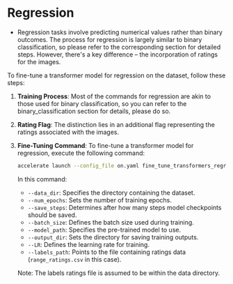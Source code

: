 # Regression
 * Regression tasks involve predicting numerical values rather than binary outcomes. The process for regression is largely similar to binary classification, so please refer to the corresponding section for detailed steps. However, there's a key difference – the incorporation of ratings for the images.

To fine-tune a transformer model for regression on the dataset, follow these steps:

1. **Training Process**: Most of the commands for regression are akin to those used for binary classification, so you can refer to the binary_classification section for details, please do so.

2. **Rating Flag**: The distinction lies in an additional flag representing the ratings associated with the images.

3. **Fine-Tuning Command**: To fine-tune a transformer model for regression, execute the following command:

    ```bash
    accelerate launch --config_file on.yaml fine_tune_transformers_regression.py --data_dir /home/vedaant/Dataset/  --num_epochs 5 --save_steps 200 --batch_size 4 --model_path facebook/dinov2-large --output_dir dinov2_large_Funny_Range --LR 0.00001 --labels_path range_ratings.csv
    ```

    In this command:
    - `--data_dir`: Specifies the directory containing the dataset.
    - `--num_epochs`: Sets the number of training epochs.
    - `--save_steps`: Determines after how many steps model checkpoints should be saved.
    - `--batch_size`: Defines the batch size used during training.
    - `--model_path`: Specifies the pre-trained model to use.
    - `--output_dir`: Sets the directory for saving training outputs.
    - `--LR`: Defines the learning rate for training.
    - `--labels_path`: Points to the file containing ratings data (`range_ratings.csv` in this case).
    
    Note: The labels ratings file is assumed to be within the data directory.